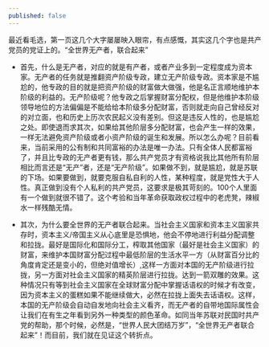 ```yaml
---
published: false
---
```

最近看毛选，第一页这几个大字屡屡映入眼帘，有点感慨，其实这几个字也是共产党员的党证上的。“全世界无产者，联合起来”

* 首先，什么是无产者，对应的就是有产者，或者产业多到一定程度成为资本家。无产者的任务就是推翻资产阶级专政，建立无产阶级专政。资本家是不尴尬的，他专政的目的就是把资产阶级的财富做大做强，他是名正言顺地维护本阶级的利益的。无产阶级呢？他专政之后掌握财富分配权，但是他维护本阶级领导地位的方法偏偏是不能给给本阶级多分配财富，否则就走向自己曾经反对的对立面，也和历史上历次农民起义没有差别。但这是违反人性的，也是尴尬之处。即使退而求其次，如果给其他阶层多分配财富，也会产生一样的效果，一样无法避免资产阶级或者小资产阶级的诞生和发展。所以怎么办呢？目前看来，当前采用的公有制和共同富裕的办法是唯一办法。只有全体人民都富裕了，并且比专政的无产者更有钱，那么共产党员才有资格说我比其他所有阶层相比而言还是“无产”者，还是“无产阶级”。如果做不到，就是尴尬，就是苏联的下场。如果要做到，就要克服自私自利的人性，某种程度，就是党性大于人性。真正做到没有个人私利的共产党员，这要求是极其苛刻的。100个人里面有一个做到就很不错了。这个考验和当年革命获取政权过程中的老虎凳，辣椒水一样残酷无情。

* 其次，为什么要全世界的无产者联合起来。当社会主义国家和资本主义国家共存时，资本主义/帝国主义从心底里是恐惧地，他会不停地进行利益分配调整和拉拢。最好是国际化和国际分工，榨取其他国家（最好是社会主义国家）的财富，来维护本国财富分配过程中最低阶层的生活水平一方（从财富百分比的角度肯定还是变小的，但绝对值增长）,这样一方面对本国的无产阶级进行拉拢，另一方面对社会主义国家的精英阶层进行拉拢。达到一箭双雕的效果。这种情况只有等到社会主义国家在全球财富分配中掌握话语权的时候才有改变，因为资本主义的蛋糕如果不能继续做大，必然在拉拢上面失去话语权。这样，本国的无产阶级会自动自发地向社会主义看齐，而无产者的自带地国际属性会让我们在有生之年看到另外一种类型的颜色革命。如同当年苏联对民国时共产党的帮助，那个时候，必然是，“世界人民大团结万岁”，“全世界无产者联合起来”！而目前，我们就在见证这个转折点。